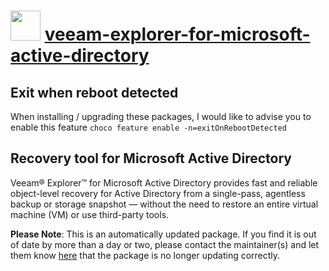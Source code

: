# <img src="https://cdn.jsdelivr.net/gh/mkevenaar/chocolatey-packages@e6b533e587814adf09d859dcae11cdac211fb70e/icons/veeam-explorer-for-microsoft-active-directory.png" width="48" height="48"/> [veeam-explorer-for-microsoft-active-directory](https://community.chocolatey.org/packages/veeam-explorer-for-microsoft-active-directory)

## Exit when reboot detected

When installing / upgrading these packages, I would like to advise you to enable this feature `choco feature enable -n=exitOnRebootDetected`

## Recovery tool for Microsoft Active Directory

Veeam® Explorer™ for Microsoft Active Directory provides fast and reliable object-level recovery for Active Directory from a single-pass, agentless backup or storage snapshot — without the need to restore an entire virtual machine (VM) or use third-party tools.

**Please Note**: This is an automatically updated package. If you find it is
out of date by more than a day or two, please contact the maintainer(s) and
let them know [here](https://github.com/mkevenaar/chocolatey-packages/issues) that the package is no longer updating correctly.
